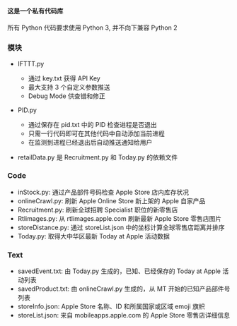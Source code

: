#### 这是一个私有代码库

所有 Python 代码要求使用 Python 3, 并不向下兼容 Python 2

### 模块
* IFTTT.py
    *  通过 key.txt 获得 API Key
    *  最大支持 3 个自定义参数推送
    *  Debug Mode 供查错和修正
* PID.py
    *  通过保存在 pid.txt 中的 PID 检查进程是否退出
    *  只需一行代码即可在其他代码中自动添加当前进程
    *  在监测到进程已经退出后自动推送通知给用户

* retailData.py 是 Recruitment.py 和 Today.py 的依赖文件

### Code
* inStock.py: 通过产品部件号码检查 Apple Store 店内库存状况
* onlineCrawl.py: 刷新 Apple Online Store 新上架的 Apple 自家产品
* Recruitment.py: 刷新全球招聘 Specialist 职位的新零售店
* Rtlimages.py: 从 rtlimages.apple.com 刷新最新 Apple Store 零售店图片
* storeDistance.py: 通过 storeList.json 中的坐标计算全球零售店距离并排序
* Today.py: 取得大中华区最新 Today at Apple 活动数据


### Text
* savedEvent.txt: 由 Today.py 生成的，已知、已经保存的 Today at Apple 活动列表
* savedProduct.txt: 由 onlineCrawl.py 生成的，从 MT 开始的已知产品部件号列表
* storeInfo.json: Apple Store 名称、ID 和所属国家或区域 emoji 旗帜
* storeList.json: 来自 mobileapps.apple.com 的 Apple Store 零售店详细信息